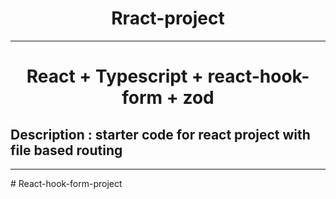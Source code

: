 <h1 align="center">Rract-project</h1>
<hr />


<h1 align="center">React + Typescript + react-hook-form + zod</h1>


## Description : starter code for react project with file based routing

<hr />
# React-hook-form-project
